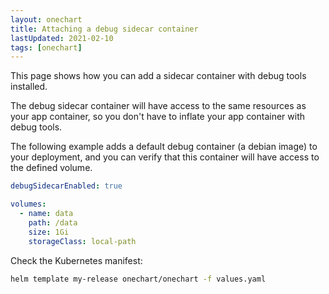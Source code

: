 ```yaml
---
layout: onechart
title: Attaching a debug sidecar container
lastUpdated: 2021-02-10
tags: [onechart]
---
```


This page shows how you can add a sidecar container with debug tools installed.

The debug sidecar container will have access to the same resources as your app container, so you don't have to inflate your app container with debug tools.

The following example adds a default debug container (a debian image) to your deployment, and you can verify that this container will have access to the defined volume.

```yaml
debugSidecarEnabled: true

volumes:
  - name: data
    path: /data
    size: 1Gi
    storageClass: local-path
```

Check the Kubernetes manifest:

```bash
helm template my-release onechart/onechart -f values.yaml
```
